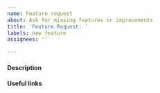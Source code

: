 ```yaml
---
name: Feature request
about: Ask for missing features or improvements
title: 'Feature Request: '
labels: new feature
assignees: ''

---
```


#### Description

<!-- Please describe your use case, why you need this feature and why this
feature is important for this project. -->

#### Useful links

<!-- Please include links to any documentation that you think is useful. -->
<!-- Thanks for contributing! -->
